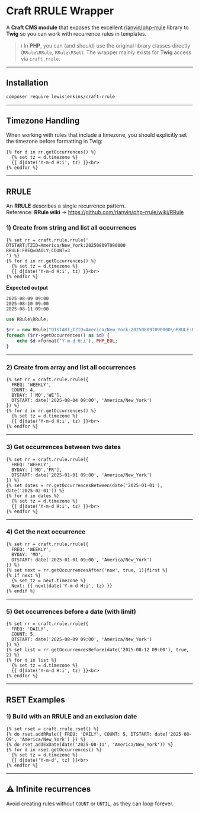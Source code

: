 # Craft RRULE Wrapper

A **Craft CMS module** that exposes the excellent [rlanvin/php-rrule](https://github.com/rlanvin/php-rrule/wiki) library to **Twig** so you can work with recurrence rules in templates.

> ℹ️ In **PHP**, you can (and should) use the original library classes directly (`RRule\RRule`, `RRule\RSet`). The wrapper mainly exists for **Twig** access via `craft.rrule`.

---

## Installation

```bash
composer require lewisjenkins/craft-rrule
```

---

## Timezone Handling

When working with rules that include a timezone, you should explicitly set the timezone before formatting in Twig:

```twig
{% for d in rr.getOccurrences() %}
  {% set tz = d.timezone %}
  {{ d|date('Y-m-d H:i', tz) }}<br>
{% endfor %}
```

---

## RRULE

An **RRULE** describes a single recurrence pattern.  
Reference: **RRule wiki** → https://github.com/rlanvin/php-rrule/wiki/RRule

### 1) Create from **string** and list all occurrences
```twig
{% set rr = craft.rrule.rrule('
DTSTART;TZID=America/New_York:20250809T090000
RRULE:FREQ=DAILY;COUNT=3
') %}
{% for d in rr.getOccurrences() %}
  {% set tz = d.timezone %}
  {{ d|date('Y-m-d H:i', tz) }}<br>
{% endfor %}
```
**Expected output**
```
2025-08-09 09:00
2025-08-10 09:00
2025-08-11 09:00
```

```php
use RRule\RRule;

$rr = new RRule("DTSTART;TZID=America/New_York:20250809T090000\nRRULE:FREQ=DAILY;COUNT=3");
foreach ($rr->getOccurrences() as $d) {
    echo $d->format('Y-m-d H:i'), PHP_EOL;
}
```

---

### 2) Create from **array** and list all occurrences
```twig
{% set rr = craft.rrule.rrule({
  FREQ: 'WEEKLY',
  COUNT: 4,
  BYDAY: ['MO','WE'],
  DTSTART: date('2025-08-04 09:00', 'America/New_York')
}) %}
{% for d in rr.getOccurrences() %}
  {% set tz = d.timezone %}
  {{ d|date('Y-m-d H:i', tz) }}<br>
{% endfor %}
```

---

### 3) Get occurrences **between** two dates
```twig
{% set rr = craft.rrule.rrule({
  FREQ: 'WEEKLY',
  BYDAY: ['MO','FR'],
  DTSTART: date('2025-01-01 09:00', 'America/New_York')
}) %}
{% set dates = rr.getOccurrencesBetween(date('2025-01-01'), date('2025-02-01')) %}
{% for d in dates %}
  {% set tz = d.timezone %}
  {{ d|date('Y-m-d H:i', tz) }}<br>
{% endfor %}
```

---

### 4) Get the **next** occurrence
```twig
{% set rr = craft.rrule.rrule({
  FREQ: 'WEEKLY',
  BYDAY: 'MO',
  DTSTART: date('2025-01-01 09:00', 'America/New_York')
}) %}
{% set next = rr.getOccurrencesAfter('now', true, 1)|first %}
{% if next %}
  {% set tz = next.timezone %}
  Next: {{ next|date('Y-m-d H:i', tz) }}
{% endif %}
```

---

### 5) Get occurrences **before** a date (with limit)
```twig
{% set rr = craft.rrule.rrule({
  FREQ: 'DAILY',
  COUNT: 5,
  DTSTART: date('2025-08-09 09:00', 'America/New_York')
}) %}
{% set list = rr.getOccurrencesBefore(date('2025-08-12 09:00'), true, 2) %}
{% for d in list %}
  {% set tz = d.timezone %}
  {{ d|date('Y-m-d H:i', tz) }}<br>
{% endfor %}
```

---

## RSET Examples

### 1) Build with an RRULE and an **exclusion** date
```twig
{% set rset = craft.rrule.rset() %}
{% do rset.addRRule({ FREQ: 'DAILY', COUNT: 5, DTSTART: date('2025-08-09', 'America/New_York') }) %}
{% do rset.addExDate(date('2025-08-11', 'America/New_York')) %}
{% for d in rset.getOccurrences() %}
  {% set tz = d.timezone %}
  {{ d|date('Y-m-d', tz) }}<br>
{% endfor %}
```

---

## ⚠ Infinite recurrences

Avoid creating rules without `COUNT` or `UNTIL`, as they can loop forever.

